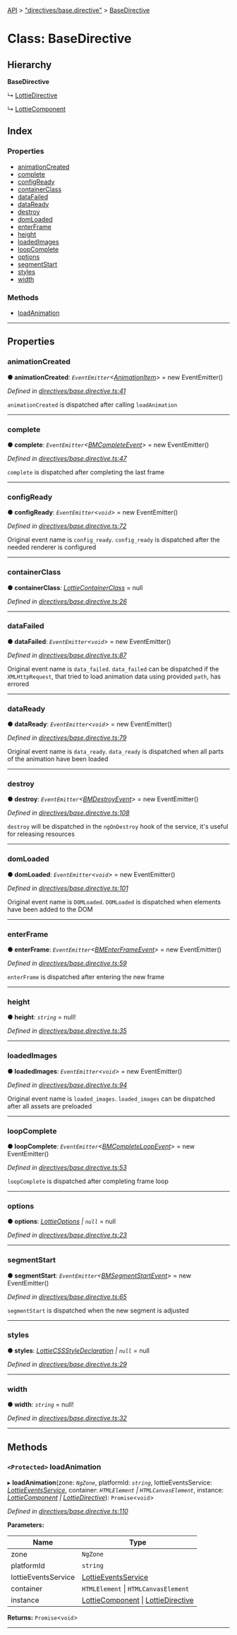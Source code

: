 [API](../README.md) > ["directives/base.directive"](../modules/_directives_base_directive_.md) > [BaseDirective](../classes/_directives_base_directive_.basedirective.md)

# Class: BaseDirective

## Hierarchy

**BaseDirective**

↳  [LottieDirective](_directives_lottie_directive_.lottiedirective.md)

↳  [LottieComponent](_components_lottie_component_.lottiecomponent.md)

## Index

### Properties

* [animationCreated](_directives_base_directive_.basedirective.md#animationcreated)
* [complete](_directives_base_directive_.basedirective.md#complete)
* [configReady](_directives_base_directive_.basedirective.md#configready)
* [containerClass](_directives_base_directive_.basedirective.md#containerclass)
* [dataFailed](_directives_base_directive_.basedirective.md#datafailed)
* [dataReady](_directives_base_directive_.basedirective.md#dataready)
* [destroy](_directives_base_directive_.basedirective.md#destroy)
* [domLoaded](_directives_base_directive_.basedirective.md#domloaded)
* [enterFrame](_directives_base_directive_.basedirective.md#enterframe)
* [height](_directives_base_directive_.basedirective.md#height)
* [loadedImages](_directives_base_directive_.basedirective.md#loadedimages)
* [loopComplete](_directives_base_directive_.basedirective.md#loopcomplete)
* [options](_directives_base_directive_.basedirective.md#options)
* [segmentStart](_directives_base_directive_.basedirective.md#segmentstart)
* [styles](_directives_base_directive_.basedirective.md#styles)
* [width](_directives_base_directive_.basedirective.md#width)

### Methods

* [loadAnimation](_directives_base_directive_.basedirective.md#loadanimation)

---

## Properties

<a id="animationcreated"></a>

###  animationCreated

**● animationCreated**: *`EventEmitter`<[AnimationItem](../interfaces/_symbols_.animationitem.md)>* =  new EventEmitter<AnimationItem>()

*Defined in [directives/base.directive.ts:41](https://github.com/ngx-lottie/ngx-lottie/blob/c0534fc/src/lottie/src/directives/base.directive.ts#L41)*

`animationCreated` is dispatched after calling `loadAnimation`

___
<a id="complete"></a>

###  complete

**● complete**: *`EventEmitter`<[BMCompleteEvent](../interfaces/_symbols_.bmcompleteevent.md)>* =  new EventEmitter<BMCompleteEvent>()

*Defined in [directives/base.directive.ts:47](https://github.com/ngx-lottie/ngx-lottie/blob/c0534fc/src/lottie/src/directives/base.directive.ts#L47)*

`complete` is dispatched after completing the last frame

___
<a id="configready"></a>

###  configReady

**● configReady**: *`EventEmitter`<`void`>* =  new EventEmitter<void>()

*Defined in [directives/base.directive.ts:72](https://github.com/ngx-lottie/ngx-lottie/blob/c0534fc/src/lottie/src/directives/base.directive.ts#L72)*

Original event name is `config_ready`. `config_ready` is dispatched after the needed renderer is configured

___
<a id="containerclass"></a>

###  containerClass

**● containerClass**: *[LottieContainerClass](../modules/_symbols_.md#lottiecontainerclass)* =  null

*Defined in [directives/base.directive.ts:26](https://github.com/ngx-lottie/ngx-lottie/blob/c0534fc/src/lottie/src/directives/base.directive.ts#L26)*

___
<a id="datafailed"></a>

###  dataFailed

**● dataFailed**: *`EventEmitter`<`void`>* =  new EventEmitter<void>()

*Defined in [directives/base.directive.ts:87](https://github.com/ngx-lottie/ngx-lottie/blob/c0534fc/src/lottie/src/directives/base.directive.ts#L87)*

Original event name is `data_failed`. `data_failed` can be dispatched if the `XMLHttpRequest`, that tried to load animation data using provided `path`, has errored

___
<a id="dataready"></a>

###  dataReady

**● dataReady**: *`EventEmitter`<`void`>* =  new EventEmitter<void>()

*Defined in [directives/base.directive.ts:79](https://github.com/ngx-lottie/ngx-lottie/blob/c0534fc/src/lottie/src/directives/base.directive.ts#L79)*

Original event name is `data_ready`. `data_ready` is dispatched when all parts of the animation have been loaded

___
<a id="destroy"></a>

###  destroy

**● destroy**: *`EventEmitter`<[BMDestroyEvent](../interfaces/_symbols_.bmdestroyevent.md)>* =  new EventEmitter<BMDestroyEvent>()

*Defined in [directives/base.directive.ts:108](https://github.com/ngx-lottie/ngx-lottie/blob/c0534fc/src/lottie/src/directives/base.directive.ts#L108)*

`destroy` will be dispatched in the `ngOnDestroy` hook of the service, it's useful for releasing resources

___
<a id="domloaded"></a>

###  domLoaded

**● domLoaded**: *`EventEmitter`<`void`>* =  new EventEmitter<void>()

*Defined in [directives/base.directive.ts:101](https://github.com/ngx-lottie/ngx-lottie/blob/c0534fc/src/lottie/src/directives/base.directive.ts#L101)*

Original event name is `DOMLoaded`. `DOMLoaded` is dispatched when elements have been added to the DOM

___
<a id="enterframe"></a>

###  enterFrame

**● enterFrame**: *`EventEmitter`<[BMEnterFrameEvent](../interfaces/_symbols_.bmenterframeevent.md)>* =  new EventEmitter<BMEnterFrameEvent>()

*Defined in [directives/base.directive.ts:59](https://github.com/ngx-lottie/ngx-lottie/blob/c0534fc/src/lottie/src/directives/base.directive.ts#L59)*

`enterFrame` is dispatched after entering the new frame

___
<a id="height"></a>

###  height

**● height**: *`string`* =  null!

*Defined in [directives/base.directive.ts:35](https://github.com/ngx-lottie/ngx-lottie/blob/c0534fc/src/lottie/src/directives/base.directive.ts#L35)*

___
<a id="loadedimages"></a>

###  loadedImages

**● loadedImages**: *`EventEmitter`<`void`>* =  new EventEmitter<void>()

*Defined in [directives/base.directive.ts:94](https://github.com/ngx-lottie/ngx-lottie/blob/c0534fc/src/lottie/src/directives/base.directive.ts#L94)*

Original event name is `loaded_images`. `loaded_images` can be dispatched after all assets are preloaded

___
<a id="loopcomplete"></a>

###  loopComplete

**● loopComplete**: *`EventEmitter`<[BMCompleteLoopEvent](../interfaces/_symbols_.bmcompleteloopevent.md)>* =  new EventEmitter<BMCompleteLoopEvent>()

*Defined in [directives/base.directive.ts:53](https://github.com/ngx-lottie/ngx-lottie/blob/c0534fc/src/lottie/src/directives/base.directive.ts#L53)*

`loopComplete` is dispatched after completing frame loop

___
<a id="options"></a>

###  options

**● options**: *[LottieOptions](../interfaces/_symbols_.lottieoptions.md) \| `null`* =  null

*Defined in [directives/base.directive.ts:23](https://github.com/ngx-lottie/ngx-lottie/blob/c0534fc/src/lottie/src/directives/base.directive.ts#L23)*

___
<a id="segmentstart"></a>

###  segmentStart

**● segmentStart**: *`EventEmitter`<[BMSegmentStartEvent](../interfaces/_symbols_.bmsegmentstartevent.md)>* =  new EventEmitter<BMSegmentStartEvent>()

*Defined in [directives/base.directive.ts:65](https://github.com/ngx-lottie/ngx-lottie/blob/c0534fc/src/lottie/src/directives/base.directive.ts#L65)*

`segmentStart` is dispatched when the new segment is adjusted

___
<a id="styles"></a>

###  styles

**● styles**: *[LottieCSSStyleDeclaration](../modules/_symbols_.md#lottiecssstyledeclaration) \| `null`* =  null

*Defined in [directives/base.directive.ts:29](https://github.com/ngx-lottie/ngx-lottie/blob/c0534fc/src/lottie/src/directives/base.directive.ts#L29)*

___
<a id="width"></a>

###  width

**● width**: *`string`* =  null!

*Defined in [directives/base.directive.ts:32](https://github.com/ngx-lottie/ngx-lottie/blob/c0534fc/src/lottie/src/directives/base.directive.ts#L32)*

___

## Methods

<a id="loadanimation"></a>

### `<Protected>` loadAnimation

▸ **loadAnimation**(zone: *`NgZone`*, platformId: *`string`*, lottieEventsService: *[LottieEventsService](_services_lottie_events_service_.lottieeventsservice.md)*, container: *`HTMLElement` \| `HTMLCanvasElement`*, instance: *[LottieComponent](_components_lottie_component_.lottiecomponent.md) \| [LottieDirective](_directives_lottie_directive_.lottiedirective.md)*): `Promise`<`void`>

*Defined in [directives/base.directive.ts:110](https://github.com/ngx-lottie/ngx-lottie/blob/c0534fc/src/lottie/src/directives/base.directive.ts#L110)*

**Parameters:**

| Name | Type |
| ------ | ------ |
| zone | `NgZone` |
| platformId | `string` |
| lottieEventsService | [LottieEventsService](_services_lottie_events_service_.lottieeventsservice.md) |
| container | `HTMLElement` \| `HTMLCanvasElement` |
| instance | [LottieComponent](_components_lottie_component_.lottiecomponent.md) \| [LottieDirective](_directives_lottie_directive_.lottiedirective.md) |

**Returns:** `Promise`<`void`>

___


